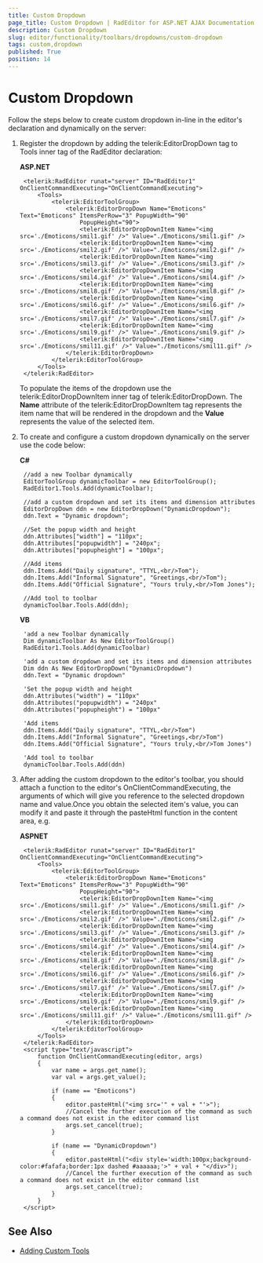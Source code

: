 ```yaml
---
title: Custom Dropdown
page_title: Custom Dropdown | RadEditor for ASP.NET AJAX Documentation
description: Custom Dropdown
slug: editor/functionality/toolbars/dropdowns/custom-dropdown
tags: custom,dropdown
published: True
position: 14
---
```


# Custom Dropdown

Follow the steps below to create custom dropdown in-line in the editor's declaration and dynamically on the server:

1. Register the dropdown by adding the telerik:EditorDropDown tag to Tools inner tag of the RadEditor declaration:

	**ASP.NET**
	
		<telerik:RadEditor runat="server" ID="RadEditor1" OnClientCommandExecuting="OnClientCommandExecuting">
			<Tools>
				<telerik:EditorToolGroup>
					<telerik:EditorDropDown Name="Emoticons" Text="Emoticons" ItemsPerRow="3" PopupWidth="90"
						PopupHeight="90">
						<telerik:EditorDropDownItem Name="<img src='./Emoticons/smil1.gif' />" Value="./Emoticons/smil1.gif" />
						<telerik:EditorDropDownItem Name="<img src='./Emoticons/smil2.gif' />" Value="./Emoticons/smil2.gif" />
						<telerik:EditorDropDownItem Name="<img src='./Emoticons/smil3.gif' />" Value="./Emoticons/smil3.gif" />
						<telerik:EditorDropDownItem Name="<img src='./Emoticons/smil4.gif' />" Value="./Emoticons/smil4.gif" />
						<telerik:EditorDropDownItem Name="<img src='./Emoticons/smil8.gif' />" Value="./Emoticons/smil8.gif" />
						<telerik:EditorDropDownItem Name="<img src='./Emoticons/smil6.gif' />" Value="./Emoticons/smil6.gif" />
						<telerik:EditorDropDownItem Name="<img src='./Emoticons/smil7.gif' />" Value="./Emoticons/smil7.gif" />
						<telerik:EditorDropDownItem Name="<img src='./Emoticons/smil9.gif' />" Value="./Emoticons/smil9.gif" />
						<telerik:EditorDropDownItem Name="<img src='./Emoticons/smil11.gif' />" Value="./Emoticons/smil11.gif" />
					</telerik:EditorDropDown>
				</telerik:EditorToolGroup>
			</Tools>
		</telerik:RadEditor>

	To populate the items of the dropdown use the telerik:EditorDropDownItem inner tag of telerik:EditorDropDown. The **Name** attribute of the telerik:EditorDropDownItem tag represents the item name that will be rendered in the dropdown and the **Value** represents the value of the selected item.

1. To create and configure a custom dropdown dynamically on the server use the code below:

	**C#**
	
		//add a new Toolbar dynamically    
		EditorToolGroup dynamicToolbar = new EditorToolGroup();
		RadEditor1.Tools.Add(dynamicToolbar);

		//add a custom dropdown and set its items and dimension attributes    
		EditorDropDown ddn = new EditorDropDown("DynamicDropdown");
		ddn.Text = "Dynamic dropdown";

		//Set the popup width and height    
		ddn.Attributes["width"] = "110px";
		ddn.Attributes["popupwidth"] = "240px";
		ddn.Attributes["popupheight"] = "100px";

		//Add items    
		ddn.Items.Add("Daily signature", "TTYL,<br/>Tom");
		ddn.Items.Add("Informal Signature", "Greetings,<br/>Tom");
		ddn.Items.Add("Official Signature", "Yours truly,<br/>Tom Jones");

		//Add tool to toolbar    
		dynamicToolbar.Tools.Add(ddn);

	**VB**
		
		'add a new Toolbar dynamically   
		Dim dynamicToolbar As New EditorToolGroup()
		RadEditor1.Tools.Add(dynamicToolbar)

		'add a custom dropdown and set its items and dimension attributes   
		Dim ddn As New EditorDropDown("DynamicDropdown")
		ddn.Text = "Dynamic dropdown"

		'Set the popup width and height   
		ddn.Attributes("width") = "110px"
		ddn.Attributes("popupwidth") = "240px"
		ddn.Attributes("popupheight") = "100px"

		'Add items   
		ddn.Items.Add("Daily signature", "TTYL,<br/>Tom")
		ddn.Items.Add("Informal Signature", "Greetings,<br/>Tom")
		ddn.Items.Add("Official Signature", "Yours truly,<br/>Tom Jones")

		'Add tool to toolbar   
		dynamicToolbar.Tools.Add(ddn)

1. After adding the custom dropdown to the editor's toolbar, you should attach a function to the editor's OnClientCommandExecuting, the arguments of which will give you reference to the selected dropdown name and value.Once you obtain the selected item's value, you can modify it and paste it through the pasteHtml function in the content area, e.g.

	**ASPNET**
		
		<telerik:RadEditor runat="server" ID="RadEditor1" OnClientCommandExecuting="OnClientCommandExecuting">
			<Tools>
				<telerik:EditorToolGroup>
					<telerik:EditorDropDown Name="Emoticons" Text="Emoticons" ItemsPerRow="3" PopupWidth="90"
						PopupHeight="90">
						<telerik:EditorDropDownItem Name="<img src='./Emoticons/smil1.gif' />" Value="./Emoticons/smil1.gif" />
						<telerik:EditorDropDownItem Name="<img src='./Emoticons/smil2.gif' />" Value="./Emoticons/smil2.gif" />
						<telerik:EditorDropDownItem Name="<img src='./Emoticons/smil3.gif' />" Value="./Emoticons/smil3.gif" />
						<telerik:EditorDropDownItem Name="<img src='./Emoticons/smil4.gif' />" Value="./Emoticons/smil4.gif" />
						<telerik:EditorDropDownItem Name="<img src='./Emoticons/smil8.gif' />" Value="./Emoticons/smil8.gif" />
						<telerik:EditorDropDownItem Name="<img src='./Emoticons/smil6.gif' />" Value="./Emoticons/smil6.gif" />
						<telerik:EditorDropDownItem Name="<img src='./Emoticons/smil7.gif' />" Value="./Emoticons/smil7.gif" />
						<telerik:EditorDropDownItem Name="<img src='./Emoticons/smil9.gif' />" Value="./Emoticons/smil9.gif" />
						<telerik:EditorDropDownItem Name="<img src='./Emoticons/smil11.gif' />" Value="./Emoticons/smil11.gif" />
					</telerik:EditorDropDown>
				</telerik:EditorToolGroup>
			</Tools>
		</telerik:RadEditor>
		<script type="text/javascript">
			function OnClientCommandExecuting(editor, args)
			{    
				var name = args.get_name();    
				var val = args.get_value();    
				
				if (name == "Emoticons")    
				{        
					editor.pasteHtml("<img src='" + val + "'>");               
					//Cancel the further execution of the command as such a command does not exist in the editor command list        
					args.set_cancel(true);    
				}       
				
				if (name == "DynamicDropdown")    
				{        
					editor.pasteHtml("<div style='width:100px;background-color:#fafafa;border:1px dashed #aaaaaa;'>" + val + "</div>");
					//Cancel the further execution of the command as such a command does not exist in the editor command list        
					args.set_cancel(true);
				}
			}
		</script>


## See Also

 * [Adding Custom Tools](http://demos.telerik.com/aspnet-ajax/Editor/Examples/CustomTools/DefaultCS.aspx)
